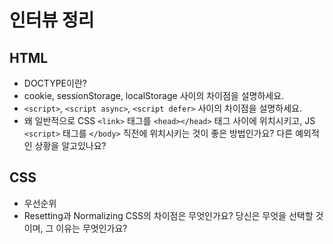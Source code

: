 # 인터뷰 정리

## HTML

- DOCTYPE이란?
- cookie, sessionStorage, localStorage 사이의 차이점을 설명하세요.
- `<script>`, `<script async>`, `<script defer>` 사이의 차이점을 설명하세요.
- 왜 일반적으로 CSS `<link>` 태그를 `<head></head>` 태그 사이에 위치시키고, JS `<script>` 태그를 `</body>` 직전에 위치시키는 것이 좋은 방법인가요? 다른 예외적인 상황을 알고있나요?

## CSS

- 우선순위
- Resetting과 Normalizing CSS의 차이점은 무엇인가요? 당신은 무엇을 선택할 것이며, 그 이유는 무엇인가요?
